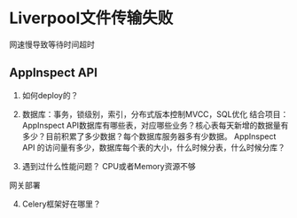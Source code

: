# Liverpool文件传输失败
网速慢导致等待时间超时

## AppInspect API
1. 如何deploy的？

2. 数据库：事务，锁级别，索引，分布式版本控制MVCC，SQL优化
结合项目：
AppInspect API数据库有哪些表，对应哪些业务？核心表每天新增的数据量有多少？目前积累了多少数据？每个数据库服务器多有少数据。
AppInspect API 的访问量有多少，数据库每个表的大小，什么时候分表，什么时候分库？


3. 遇到过什么性能问题？
CPU或者Memory资源不够

网关部署

4. Celery框架好在哪里？



<!--stackedit_data:
eyJoaXN0b3J5IjpbMTI3MDYzNjI0OSw5OTE3MjA2NzUsLTM1NT
ExMzcxMywtMTMxMTQ2NDM5NywtNjg3NjgyMzA0LDE5OTg4MDY0
MTJdfQ==
-->